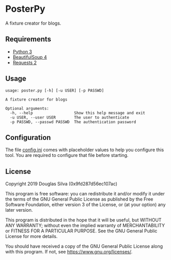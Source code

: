 # PosterPy
A fixture creator for blogs.

## Requirements
- [Python 3](https://www.python.org/)
- [BeautifulSoup 4](https://www.crummy.com/software/BeautifulSoup/)
- [Requests 2](https://requests.kennethreitz.org//en/master/)

## Usage
```
usage: poster.py [-h] [-u USER] [-p PASSWD]

A fixture creator for blogs

Optional arguments:
  -h, --help                  Show this help message and exit
  -u USER, --user USER        The user to authenticate
  -p PASSWD, --passwd PASSWD  The authentication password
```

## Configuration
The file [config.ini](https://github.com/o-alquimista/PosterPy/blob/master/config.ini)
comes with placeholder values to help you configure this tool. You are required to
configure that file before starting.

## License
Copyright 2019 Douglas Silva (0x9fd287d56ec107ac)

This program is free software: you can redistribute it and/or modify
it under the terms of the GNU General Public License as published by
the Free Software Foundation, either version 3 of the License, or
(at your option) any later version.

This program is distributed in the hope that it will be useful,
but WITHOUT ANY WARRANTY; without even the implied warranty of
MERCHANTABILITY or FITNESS FOR A PARTICULAR PURPOSE.  See the
GNU General Public License for more details.

You should have received a copy of the GNU General Public License
along with this program.  If not, see <https://www.gnu.org/licenses/>.